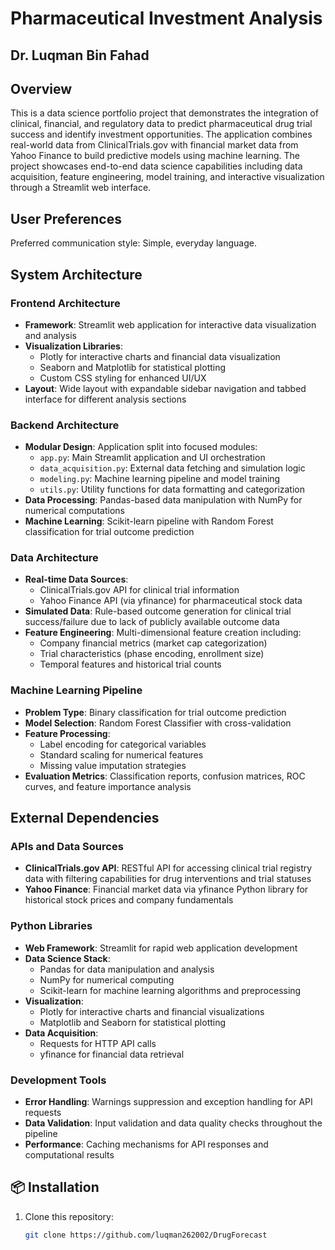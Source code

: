 # Pharmaceutical Investment Analysis
## Dr. Luqman Bin Fahad

## Overview

This is a data science portfolio project that demonstrates the integration of clinical, financial, and regulatory data to predict pharmaceutical drug trial success and identify investment opportunities. The application combines real-world data from ClinicalTrials.gov with financial market data from Yahoo Finance to build predictive models using machine learning. The project showcases end-to-end data science capabilities including data acquisition, feature engineering, model training, and interactive visualization through a Streamlit web interface.

## User Preferences

Preferred communication style: Simple, everyday language.

## System Architecture

### Frontend Architecture
- **Framework**: Streamlit web application for interactive data visualization and analysis
- **Visualization Libraries**: 
  - Plotly for interactive charts and financial data visualization
  - Seaborn and Matplotlib for statistical plotting
  - Custom CSS styling for enhanced UI/UX
- **Layout**: Wide layout with expandable sidebar navigation and tabbed interface for different analysis sections

### Backend Architecture
- **Modular Design**: Application split into focused modules:
  - `app.py`: Main Streamlit application and UI orchestration
  - `data_acquisition.py`: External data fetching and simulation logic
  - `modeling.py`: Machine learning pipeline and model training
  - `utils.py`: Utility functions for data formatting and categorization
- **Data Processing**: Pandas-based data manipulation with NumPy for numerical computations
- **Machine Learning**: Scikit-learn pipeline with Random Forest classification for trial outcome prediction

### Data Architecture
- **Real-time Data Sources**: 
  - ClinicalTrials.gov API for clinical trial information
  - Yahoo Finance API (via yfinance) for pharmaceutical stock data
- **Simulated Data**: Rule-based outcome generation for clinical trial success/failure due to lack of publicly available outcome data
- **Feature Engineering**: Multi-dimensional feature creation including:
  - Company financial metrics (market cap categorization)
  - Trial characteristics (phase encoding, enrollment size)
  - Temporal features and historical trial counts

### Machine Learning Pipeline
- **Problem Type**: Binary classification for trial outcome prediction
- **Model Selection**: Random Forest Classifier with cross-validation
- **Feature Processing**: 
  - Label encoding for categorical variables
  - Standard scaling for numerical features
  - Missing value imputation strategies
- **Evaluation Metrics**: Classification reports, confusion matrices, ROC curves, and feature importance analysis

## External Dependencies

### APIs and Data Sources
- **ClinicalTrials.gov API**: RESTful API for accessing clinical trial registry data with filtering capabilities for drug interventions and trial statuses
- **Yahoo Finance**: Financial market data via yfinance Python library for historical stock prices and company fundamentals

### Python Libraries
- **Web Framework**: Streamlit for rapid web application development
- **Data Science Stack**: 
  - Pandas for data manipulation and analysis
  - NumPy for numerical computing
  - Scikit-learn for machine learning algorithms and preprocessing
- **Visualization**: 
  - Plotly for interactive charts and financial visualizations
  - Matplotlib and Seaborn for statistical plotting
- **Data Acquisition**: 
  - Requests for HTTP API calls
  - yfinance for financial data retrieval

### Development Tools
- **Error Handling**: Warnings suppression and exception handling for API requests
- **Data Validation**: Input validation and data quality checks throughout the pipeline
- **Performance**: Caching mechanisms for API responses and computational results
## 📦 Installation

1. Clone this repository:
   ```bash
   git clone https://github.com/luqman262002/DrugForecast

